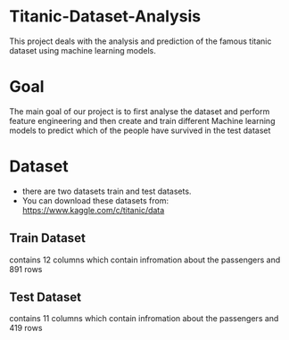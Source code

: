 # Titanic-Dataset-Analysis
This project deals with the analysis and prediction of the famous titanic dataset using machine learning models.
# Goal
The main goal of our project is to first analyse the dataset and perform feature engineering and then create and train different Machine learning models to predict 
which of the people have survived in the test dataset
# Dataset
- there are two datasets train and test datasets. 
- You can download these datasets from: https://www.kaggle.com/c/titanic/data
## Train Dataset
contains 12 columns which contain infromation about the passengers and 891 rows
## Test Dataset
contains 11 columns which contain infromation about the passengers and 419 rows

